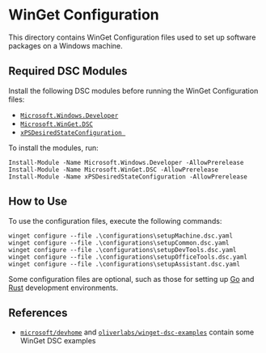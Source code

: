 # WinGet Configuration

This directory contains WinGet Configuration files used to set up software packages on a Windows machine.

## Required DSC Modules

Install the following DSC modules before running the WinGet Configuration files:

- [`Microsoft.Windows.Developer`](https://www.powershellgallery.com/packages/Microsoft.Windows.Developer/0.2.1-alpha)
- [`Microsoft.WinGet.DSC`](https://www.powershellgallery.com/packages/Microsoft.WinGet.DSC/1.8.1133-alpha)
- [`xPSDesiredStateConfiguration `](https://www.powershellgallery.com/packages/xPSDesiredStateConfiguration/9.2.0-preview0008)

To install the modules, run:

```pwsh
Install-Module -Name Microsoft.Windows.Developer -AllowPrerelease
Install-Module -Name Microsoft.WinGet.DSC -AllowPrerelease
Install-Module -Name xPSDesiredStateConfiguration -AllowPrerelease
```

## How to Use

To use the configuration files, execute the following commands:

```pwsh
winget configure --file .\configurations\setupMachine.dsc.yaml
winget configure --file .\configurations\setupCommon.dsc.yaml
winget configure --file .\configurations\setupDevTools.dsc.yaml
winget configure --file .\configurations\setupOfficeTools.dsc.yaml
winget configure --file .\configurations\setupAssistant.dsc.yaml
```

Some configuration files are optional, such as those for setting up [Go](./setupGo.dsc.yaml) and [Rust](./setupRust.dsc.yaml) development environments.

## References

- [`microsoft/devhome`](https://github.com/microsoft/devhome/tree/main/docs/sampleConfigurations)
  and [`oliverlabs/winget-dsc-examples`](https://github.com/oliverlabs/winget-dsc-examples)
  contain some WinGet DSC examples
